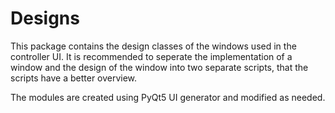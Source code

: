 # Designs

This package contains the design classes of the windows used in the controller UI. It is recommended to seperate the implementation of a window and the design of the window into two separate scripts, that the scripts have a better overview.

The modules are created using PyQt5 UI generator and modified as needed.
